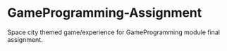 # GameProgramming-Assignment
Space city themed game/experience for GameProgramming module final assignment.
